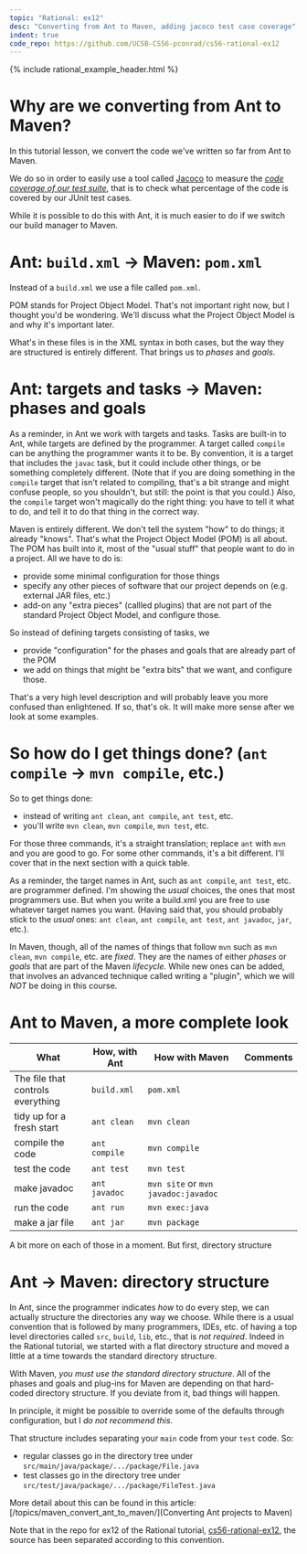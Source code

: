 ```yaml
---
topic: "Rational: ex12"
desc: "Converting from Ant to Maven, adding jacoco test case coverage"
indent: true
code_repo: https://github.com/UCSB-CS56-pconrad/cs56-rational-ex12
---
```



{% include rational_example_header.html %}

# Why are we converting from Ant to Maven?

In this tutorial lesson, we convert the code we've written so far from Ant to Maven.

We do so in order to easily use a tool called [Jacoco](https://ucsb-cs56-pconrad.github.io/topics/testing_jacoco_via_maven/) to measure the <i>[code coverage of our test suite](https://ucsb-cs56-pconrad.github.io/topics/testing/)</i>, that is to check what percentage of the code is covered by our JUnit test cases.    

While it is possible to do this with Ant, it is much easier to do if we switch our build manager to Maven.


#  Ant: `build.xml` → Maven: `pom.xml`

Instead of a `build.xml` we use a file called `pom.xml`.  

POM stands for Project Object Model.   That's not important right now, but I thought you'd be wondering.  We'll discuss
what the Project Object Model is and why it's important later.   

What's in these files is in the XML syntax in both cases, but the way they are structured is entirely different.  That brings us to *phases* and *goals*.

#  Ant: targets and tasks → Maven: phases and goals

As a reminder, in Ant we work with targets and tasks.   Tasks are built-in to Ant, while targets are defined by the programmer.   A target called `compile` can be anything the programmer wants it to be.  By convention, it is a target
that includes the `javac` task, but it could include other things, or be something completely different.  (Note that if you
are doing something in the `compile` target that isn't related to compiling, that's a bit strange and might confuse people, so you shouldn't, but still: the point is that you could.)  Also, the `compile` target won't magically do the right thing: you have to tell it what to do, and tell it to do that thing in the correct way.

Maven is entirely different.  We don't tell the system "how" to do things; it already "knows". That's what the Project Object Model (POM) is all about.  The POM has built into it, most of the "usual stuff" that people want to do in a project.  All we have to do is:

* provide some minimal configuration for those things
* specify any other pieces of software that our project depends on (e.g. external JAR files, etc.)
* add-on any "extra pieces" (callled plugins) that are not part of the standard Project Object Model, and configure those.

So instead of defining targets consisting of tasks, we 

* provide "configuration" for the phases and goals that are already part of the POM
* we add on things that might be "extra bits" that we want, and configure those.

That's a very high level description and will probably leave you more confused than enlightened.  If so, that's ok.  It will make more sense after we look at some examples.

#  So how do I get things done? (`ant compile` → `mvn compile`, etc.)

So to get things done:

* instead of writing `ant clean`, `ant compile`, `ant test`, etc. 
* you'll write `mvn clean`, `mvn compile`, `mvn test`, etc.

For those three commands, it's a straight translation; replace `ant` with `mvn` and you are good to go.  For some other commands, it's a bit different.  I'll cover that in the next section with a quick table.

As a reminder, the target names in Ant, such as `ant compile`, `ant test`, etc. are programmer defined.  I'm showing the *usual* choices, the ones that most programmers use.   But when you write a build.xml you are free to use whatever target names you want. (Having said that, you should probably stick to the *usual* ones: `ant clean`, `ant compile`, `ant test`, `ant javadoc`, `jar`, etc.).

In Maven, though, all of the names of things that follow `mvn` such as `mvn clean`, `mvn compile`, etc. are *fixed*.  They are the names of either *phases* or *goals* that are part of the Maven *lifecycle*.  While new ones can be added, that involves an advanced technique called writing a "plugin", which we will *NOT* be doing in this course.

# Ant to Maven, a more complete look


| What | How, with Ant | How with Maven | Comments |
|-|-|-|-|
| The file that controls everything | `build.xml` | `pom.xml` | 
| tidy up for a fresh start | `ant clean` | `mvn clean` |
| compile the code | `ant compile` | `mvn compile` | 
| test the code | `ant test` | `mvn test` | 
| make javadoc | `ant javadoc` | `mvn site` or `mvn javadoc:javadoc` |
| run the code | `ant run` | `mvn exec:java` |
| make a jar file | `ant jar` | `mvn package` |

A bit more on each of those in a moment.  But first, directory structure

# Ant → Maven: directory structure

In Ant, since the programmer indicates *how* to do every step, we can actually structure the directories any way we choose.  While there is a usual convention that is followed by many programmers, IDEs, etc. of having a top level directories called `src`, `build`, `lib`, etc., that is *not required*.  Indeed in the Rational tutorial, we started with a flat directory structure and moved a little at a time towards the standard directory structure.

With Maven, *you must use the standard directory structure*.  All of the phases and goals and plug-ins for Maven are depending on that hard-coded directory structure.   If you deviate from it, bad things will happen.  

In principle, it might be possible to override some of the defaults through configuration, but I *do not recommend this*. 

That structure includes separating your `main` code from your `test` code.   So:
* regular classes go in the directory tree under `src/main/java/package/.../package/File.java`  
* test classes go in the directory tree under `src/test/java/package/.../package/FileTest.java`  

More detail about this can be found in this article: [/topics/maven_convert_ant_to_maven/](Converting Ant projects to Maven)

Note that in the repo for ex12 of the Rational tutorial, [cs56-rational-ex12](https://github.com/UCSB-CS56-pconrad/cs56-rational-ex12), the source has been separated according to this convention.
